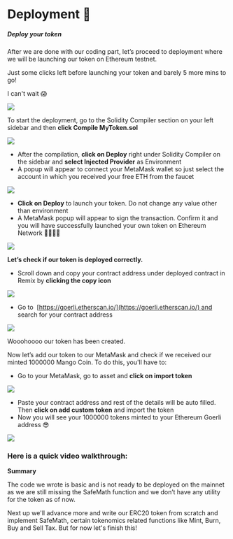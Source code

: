 Deployment 🔨
=============

##### Deploy your token

After we are done with our coding part, let’s proceed to deployment where we will be launching our token on Ethereum testnet. 

Just some clicks left before launching your token and barely 5 more mins to go!

I can't wait 😱

![](https://metaschool.s3-ap-southeast-1.amazonaws.com/images/jkvUefzgtXpVjbR2QhdaNrrB1yGd3wcAWmk5zVqk.gif)

To start the deployment, go to the Solidity Compiler section on your left sidebar and then **click Compile MyToken.sol**

![](https://lh3.googleusercontent.com/xMtkmczQ9EK3_hneY9HaJpH1JRQ6GHEJVRiC1nJ6_yLawh-eLxM0MqfbRagfvKrlHYv7-wJQEagU699TLjB9aEIKTwnLu06MEAX4dVZKeXdeCwF8_kGUeeCF4ctc_pTnAveHAj5iaa-Ku9Z3u7L1GoRIaDWxE7Gk_T37GBL_GUOlaUV9okZIlzULJKL2Nha2MQhZ2w)

*   After the compilation, **click on Deploy** right under Solidity Compiler on the sidebar and **select Injected Provider** as Environment
*   A popup will appear to connect your MetaMask wallet so just select the account in which you received your free ETH from the faucet

![](https://lh4.googleusercontent.com/LkRT6IcAzY0ZedMtBkP-4bKheWccHX-ShOzpGuc85vbzLwZJpC8vxXpR0nX6He3WYnDvrhg-zgMxRGyZrCfE4_cEL1BdXV7jOXqefxIjh1X-wzzeySJBP2HJkTm_RC926AKl20v2SqgVSuCeUDHazDVuh1U1N3WFMapnoNAKAS3zOCWIX9MRw6CWL-4Q1kMnmRtedw)

*   **Click on Deploy** to launch your token. Do not change any value other than environment
*   A MetaMask popup will appear to sign the transaction. Confirm it and you will have successfully launched your own token on Ethereum Network 🎉🎉🎉🎉

![](https://metaschool.s3-ap-southeast-1.amazonaws.com/images/SVvqTywg8KPaU8czcXUhZCQ45szxpmzEDfhlZOHA.gif)

**Let’s check if our token is deployed correctly.**

*   Scroll down and copy your contract address under deployed contract in Remix by **clicking the copy icon**

![](https://lh4.googleusercontent.com/_NocjxWeiFh8xjyDicKo-ZE2JmIUxHQiSdDKlOX7ymnCbxPk9jkY6QA8ICAUpANAUy8XPC_b8zgY7MWFU0FBTcfYHoJuVDWJDmw3AnSkxiu649RSbPtWuUrg7Bo3LVtOqAxKVaGmtPxiQmzGd1gaHz4hIdYc99Sc05uTZIjDIeNivBoOM2G55Vio_v5NyJKqKDkq_g)

*   Go to [](https://mumbai.polygonscan.com/) [https://goerli.etherscan.io/](https://goerli.etherscan.io/) and search for your contract address

![](https://lh5.googleusercontent.com/cV0OJXyNsA226JcLpZeUqweMafSbDzW2sosWNSggnkK5hRKv9DxQ-HMHjs2TrFE9Q0o8jESrdb3uEjYGgo2UMDmZPj1ITMQ75TroXxvKJjLrzhQ9N_N45VneQ9xG1ufOxU1CuPBZIsOTFaRdnaYEzLBdxGm5s2KUP_3WBR_uXO57tN_eOc46x4JIe2Kp5Qs1IPnEQA)

Wooohoooo our token has been created. 

Now let’s add our token to our MetaMask and check if we received our minted 1000000 Mango Coin. To do this, you'll have to:

*   Go to your MetaMask, go to asset and **click on import token**

![](https://lh4.googleusercontent.com/DtAJ2E5-VymcuC9t3iHvK6x7D16vYbCWeZzcmKfBC9uMl7tOr7A6DuXeaWXhx1PxgjmKURw4HSFcjPR6SIb7nqL8l7t8w5eFzSnrXU-eHDF-O8wi7SZhJGdSjD4E4Pztbm2Ac7jsk2ANfv5jnboPst2OgZcnRILD3VFPQdmDJm2SYG_eZlvux-riX992V-rYcZ5oDQ)

*   Paste your contract address and rest of the details will be auto filled. Then **click on add custom token** and import the token
*   Now you will see your 1000000 tokens minted to your Ethereum Goerli address 😎

![](https://lh5.googleusercontent.com/aGrv2V7BzpEG3wD0zF0X9qhpMimArAGzsl37eYyF0FOKjaLlOXcPZ94upDAI9nB9ZzrODZPjOlnirt-EcNQiFpAi9TpY7cAdwhBsYCPz5O1k2jHpzuPYvSSH4uJpZgKfAOJ6ok-6EVFzOUbmk0qQidUQ0cRAiKMv3ZJ8eWCs0jqxjEKi78GoTpCBDT-LTNUxCLusMA)

### Here is a quick video walkthrough:

**Summary**

The code we wrote is basic and is not ready to be deployed on the mainnet as we are still missing the SafeMath function and we don’t have any utility for the token as of now.

Next up we'll advance more and write our ERC20 token from scratch and implement SafeMath, certain tokenomics related functions like Mint, Burn, Buy and Sell Tax. But for now let's finish this!